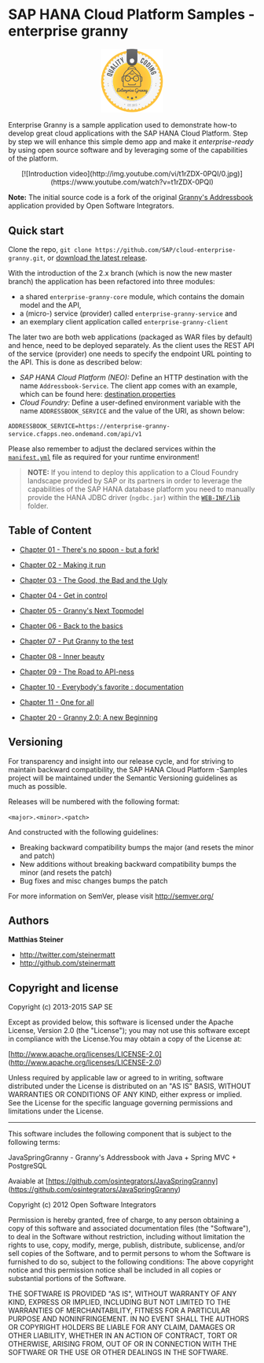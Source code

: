 SAP HANA Cloud Platform Samples - enterprise granny
========

<p align="center">
  <img src="/doc/ensw_granny_logo_web.png" width="25%">
</p>

Enterprise Granny is a sample application used to demonstrate how-to develop great cloud applications with the SAP HANA Cloud Platform. Step by step we will enhance this simple demo app and make it _enterprise-ready_ by using open source software and by leveraging some of the capabilities of the platform.

<p align="center">
[![Introduction video](http://img.youtube.com/vi/t1rZDX-0PQI/0.jpg)](https://www.youtube.com/watch?v=t1rZDX-0PQI)
<p align="center">

**Note:** The initial source code is a fork of the original [Granny's Addressbook](https://github.com/osintegrators/JavaSpringGranny) application provided by Open Software Integrators. 

Quick start
-----------

Clone the repo, `git clone https://github.com/SAP/cloud-enterprise-granny.git`, or [download the latest release](https://github.com/SAP/cloud-enterprise-granny/archive/master.zip).

With the introduction of the 2.x branch (which is now the new master branch) the application has been refactored into three modules:

+ a shared `enterprise-granny-core` module, which contains the domain model and the API,
+ a (micro-) service (provider) called `enterprise-granny-service` and
+ an exemplary client application called `enterprise-granny-client` 

The later two are both web applications (packaged as WAR files by default) and hence, need to be deployed separately. As the client uses the REST API of the service (provider) one needs to specify the endpoint URL pointing to the API. This is done as described below:

+ _SAP HANA Cloud Platform (NEO):_ Define an HTTP destination with the name `Addressbook-Service`. The client app comes with an example, which can be found here: [destination.properties](enterprise-granny-client/src/main/resources/destinations/destination.properties)
+ _Cloud Foundry:_ Define a user-defined environment variable with the name `ADDRESSBOOK_SERVICE` and the value of the URI, as shown below: 

```
ADDRESSBOOK_SERVICE=https://enterprise-granny-service.cfapps.neo.ondemand.com/api/v1
```

Please also remember to adjust the declared services within the [`manifest.yml`](enterprise-granny-client/manifest.yml) file as required for your runtime environment! 

> **NOTE:** If you intend to deploy this application to a Cloud Foundry landscape provided by SAP or its partners in order to leverage the capabilities of the SAP HANA database platform you need to manually provide the HANA JDBC driver (`ngdbc.jar`) within the [`WEB-INF/lib`](enterprise-granny-service/src/main/webapp/WEB-INF/lib) folder. 

Table of Content
-----------

+ [Chapter 01 - There's no spoon - but a fork! ](/doc/01.md)
+ [Chapter 02 - Making it run](/doc/02.md)
+ [Chapter 03 - The Good, the Bad and the Ugly](/doc/03.md)
+ [Chapter 04 - Get in control](/doc/04.md)
+ [Chapter 05 - Granny's Next Topmodel](/doc/05.md)
+ [Chapter 06 - Back to the basics](/doc/06.md)
+ [Chapter 07 - Put Granny to the test](/doc/07.md)
+ [Chapter 08 - Inner beauty](/doc/08.md)
+ [Chapter 09 - The Road to API-ness](/doc/09.md)
+ [Chapter 10 - Everybody's favorite : documentation](/doc/10.md)
+ [Chapter 11 - One for all](/doc/11.md)

+ [Chapter 20 - Granny 2.0: A new Beginning](/doc/20a.md)


Versioning
----------

For transparency and insight into our release cycle, and for striving to maintain backward compatibility, the SAP HANA Cloud Platform -Samples project will be maintained under the Semantic Versioning guidelines as much as possible.

Releases will be numbered with the following format:

`<major>.<minor>.<patch>`

And constructed with the following guidelines:

* Breaking backward compatibility bumps the major (and resets the minor and patch)
* New additions without breaking backward compatibility bumps the minor (and resets the patch)
* Bug fixes and misc changes bumps the patch

For more information on SemVer, please visit http://semver.org/


Authors
-------

**Matthias Steiner**

+ http://twitter.com/steinermatt
+ http://github.com/steinermatt


Copyright and license
---------------------

Copyright (c) 2013-2015 SAP SE

Except as provided below, this software is licensed under the Apache License, Version 2.0 (the "License"); you may not use this software except in compliance with the License.You may obtain a copy of the License at:

[http://www.apache.org/licenses/LICENSE-2.0] (http://www.apache.org/licenses/LICENSE-2.0)

Unless required by applicable law or agreed to in writing, software distributed under the License is distributed on an "AS IS" BASIS, WITHOUT WARRANTIES OR CONDITIONS OF ANY KIND, either express or implied. See the License for the specific language governing permissions and limitations under the License.

- - -

This software includes the following component that is subject to the following terms: 

JavaSpringGranny - Granny's Addressbook with Java + Spring MVC + PostgreSQL

Avaiable at [https://github.com/osintegrators/JavaSpringGranny] (https://github.com/osintegrators/JavaSpringGranny)

Copyright (c) 2012 Open Software Integrators

Permission is hereby granted, free of charge, to any person obtaining a copy of this software and associated documentation files (the "Software"), to deal in the Software without restriction, including without limitation the rights to use, copy, modify, merge, publish, distribute, sublicense, and/or sell copies of the Software, and to permit persons to whom the Software is furnished to do so, subject to the following conditions:
The above copyright notice and this permission notice shall be included in all copies or substantial portions of the Software.

THE SOFTWARE IS PROVIDED "AS IS", WITHOUT WARRANTY OF ANY KIND, EXPRESS OR IMPLIED, INCLUDING BUT NOT LIMITED TO THE WARRANTIES OF MERCHANTABILITY, FITNESS FOR A PARTICULAR PURPOSE AND NONINFRINGEMENT. IN NO EVENT SHALL THE AUTHORS OR COPYRIGHT HOLDERS BE LIABLE FOR ANY CLAIM, DAMAGES OR OTHER LIABILITY, WHETHER IN AN ACTION OF CONTRACT, TORT OR OTHERWISE, ARISING FROM, OUT OF OR IN CONNECTION WITH THE SOFTWARE OR THE USE OR OTHER DEALINGS IN THE SOFTWARE.

